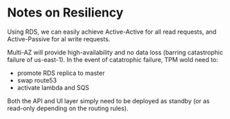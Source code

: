 # Notes on Resiliency

Using RDS, we can easily achieve Active-Active for all read requests, and Active-Passive for al write requests.

Multi-AZ will provide high-availability and no data loss (barring catastrophic failure of us-east-1). In the event of catatrophic failure, TPM wold need to:

* promote RDS replica to master
* swap route53
* activate lambda and SQS

Both the API and UI layer simply need to be deployed as standby (or as read-only depending on the routing rules).
